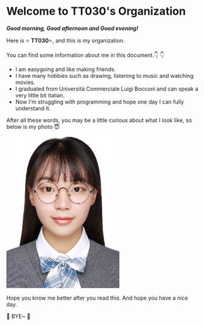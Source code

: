 # Welcome to TT030's Organization  
***Good morning, Good afternoon and Good evening!***  
  
Here is :star: **TT030**:star:, and this is my organization.  
  
You can find some information about me in this document.:point_down: :point_down:
  
- I am easygoing and like making friends.
- I have many hobbies such as drawing, listening to music and watching movies.
- I graduated from Università Commerciale Luigi Bocconi and can speak a very little bit italian.
- Now I'm struggling with programming and hope one day I can fully understand it.
  
After all these words, you may be a little curious about what I look like, so below is my photo :innocent:  
![This is my photo](https://github.com/gtb-2022-duan-ziang/.github/blob/main/MY%20PHOTO.jpg)
  
Hope you know me better after you read this. And hope you have a nice day.
  
:wave: BYE~ :wave:

